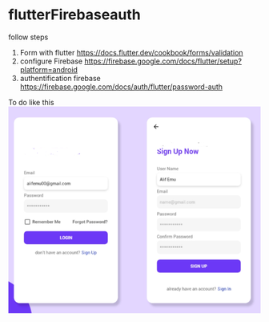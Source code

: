 # flutterFirebaseauth
follow steps
1. Form with flutter https://docs.flutter.dev/cookbook/forms/validation
2. configure Firebase https://firebase.google.com/docs/flutter/setup?platform=android
3. authentification firebase https://firebase.google.com/docs/auth/flutter/password-auth

To do like this
<img src="https://github.com/mouniraz/flutterFirebaseauth/blob/main/Connexion.png"></img>

